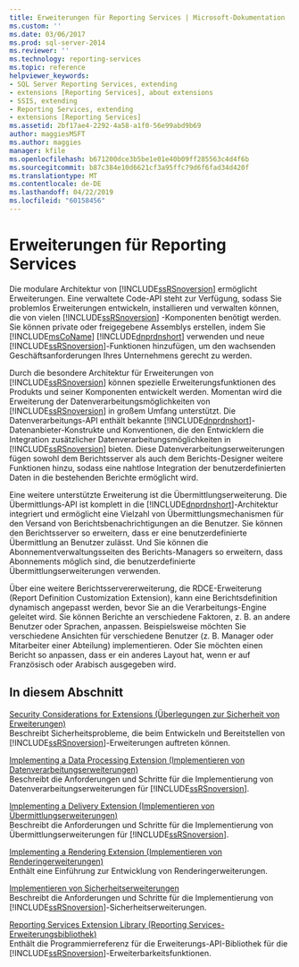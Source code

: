 ```yaml
---
title: Erweiterungen für Reporting Services | Microsoft-Dokumentation
ms.custom: ''
ms.date: 03/06/2017
ms.prod: sql-server-2014
ms.reviewer: ''
ms.technology: reporting-services
ms.topic: reference
helpviewer_keywords:
- SQL Server Reporting Services, extending
- extensions [Reporting Services], about extensions
- SSIS, extending
- Reporting Services, extending
- extensions [Reporting Services]
ms.assetid: 2bf17ae4-2292-4a58-a1f0-56e99abd9b69
author: maggiesMSFT
ms.author: maggies
manager: kfile
ms.openlocfilehash: b671200dce3b5be1e01e40b09ff285563c4d4f6b
ms.sourcegitcommit: b87c384e10d6621cf3a95ffc79d6f6fad34d420f
ms.translationtype: MT
ms.contentlocale: de-DE
ms.lasthandoff: 04/22/2019
ms.locfileid: "60158456"
---
```

# <a name="reporting-services-extensions"></a>Erweiterungen für Reporting Services
  Die modulare Architektur von [!INCLUDE[ssRSnoversion](../../includes/ssrsnoversion-md.md)] ermöglicht Erweiterungen. Eine verwaltete Code-API steht zur Verfügung, sodass Sie problemlos Erweiterungen entwickeln, installieren und verwalten können, die von vielen [!INCLUDE[ssRSnoversion](../../includes/ssrsnoversion-md.md)] -Komponenten benötigt werden. Sie können private oder freigegebene Assemblys erstellen, indem Sie [!INCLUDE[msCoName](../../includes/msconame-md.md)] [!INCLUDE[dnprdnshort](../../includes/dnprdnshort-md.md)] verwenden und neue [!INCLUDE[ssRSnoversion](../../includes/ssrsnoversion-md.md)]-Funktionen hinzufügen, um den wachsenden Geschäftsanforderungen Ihres Unternehmens gerecht zu werden.  
  
 Durch die besondere Architektur für Erweiterungen von [!INCLUDE[ssRSnoversion](../../includes/ssrsnoversion-md.md)] können spezielle Erweiterungsfunktionen des Produkts und seiner Komponenten entwickelt werden. Momentan wird die Erweiterung der Datenverarbeitungsmöglichkeiten von [!INCLUDE[ssRSnoversion](../../includes/ssrsnoversion-md.md)] in großem Umfang unterstützt. Die Datenverarbeitungs-API enthält bekannte [!INCLUDE[dnprdnshort](../../includes/dnprdnshort-md.md)]-Datenanbieter-Konstrukte und Konventionen, die den Entwicklern die Integration zusätzlicher Datenverarbeitungsmöglichkeiten in [!INCLUDE[ssRSnoversion](../../includes/ssrsnoversion-md.md)] bieten. Diese Datenverarbeitungserweiterungen fügen sowohl dem Berichtsserver als auch dem Berichts-Designer weitere Funktionen hinzu, sodass eine nahtlose Integration der benutzerdefinierten Daten in die bestehenden Berichte ermöglicht wird.  
  
 Eine weitere unterstützte Erweiterung ist die Übermittlungserweiterung. Die Übermittlungs-API ist komplett in die [!INCLUDE[dnprdnshort](../../includes/dnprdnshort-md.md)]-Architektur integriert und ermöglicht eine Vielzahl von Übermittlungsmechanismen für den Versand von Berichtsbenachrichtigungen an die Benutzer. Sie können den Berichtsserver so erweitern, dass er eine benutzerdefinierte Übermittlung an Benutzer zulässt. Und Sie können die Abonnementverwaltungsseiten des Berichts-Managers so erweitern, dass Abonnements möglich sind, die benutzerdefinierte Übermittlungserweiterungen verwenden.  
  
 Über eine weitere Berichtsservererweiterung, die RDCE-Erweiterung (Report Definition Customization Extension), kann eine Berichtsdefinition dynamisch angepasst werden, bevor Sie an die Verarbeitungs-Engine geleitet wird. Sie können Berichte an verschiedene Faktoren, z. B. an andere Benutzer oder Sprachen, anpassen. Beispielsweise möchten Sie verschiedene Ansichten für verschiedene Benutzer (z. B. Manager oder Mitarbeiter einer Abteilung) implementieren. Oder Sie möchten einen Bericht so anpassen, dass er ein anderes Layout hat, wenn er auf Französisch oder Arabisch ausgegeben wird.  
  
## <a name="in-this-section"></a>In diesem Abschnitt  
 [Security Considerations for Extensions (Überlegungen zur Sicherheit von Erweiterungen)](security-considerations-for-extensions.md)  
 Beschreibt Sicherheitsprobleme, die beim Entwickeln und Bereitstellen von [!INCLUDE[ssRSnoversion](../../includes/ssrsnoversion-md.md)]-Erweiterungen auftreten können.  
  
 [Implementing a Data Processing Extension (Implementieren von Datenverarbeitungserweiterungen)](data-processing/implementing-a-data-processing-extension.md)  
 Beschreibt die Anforderungen und Schritte für die Implementierung von Datenverarbeitungserweiterungen für [!INCLUDE[ssRSnoversion](../../includes/ssrsnoversion-md.md)].  
  
 [Implementing a Delivery Extension (Implementieren von Übermittlungserweiterungen)](delivery-extension/implementing-a-delivery-extension.md)  
 Beschreibt die Anforderungen und Schritte für die Implementierung von Übermittlungserweiterungen für [!INCLUDE[ssRSnoversion](../../includes/ssrsnoversion-md.md)].  
  
 [Implementing a Rendering Extension (Implementieren von Renderingerweiterungen)](rendering-extension/implementing-a-rendering-extension.md)  
 Enthält eine Einführung zur Entwicklung von Renderingerweiterungen.  
  
 [Implementieren von Sicherheitserweiterungen](security-extension/implementing-a-security-extension.md)  
 Beschreibt die Anforderungen und Schritte für die Implementierung von [!INCLUDE[ssRSnoversion](../../includes/ssrsnoversion-md.md)]-Sicherheitserweiterungen.  
  
 [Reporting Services Extension Library (Reporting Services-Erweiterungsbibliothek)](reporting-services-extension-library.md)  
 Enthält die Programmierreferenz für die Erweiterungs-API-Bibliothek für die [!INCLUDE[ssRSnoversion](../../includes/ssrsnoversion-md.md)]-Erweiterbarkeitsfunktionen.  
  
  
